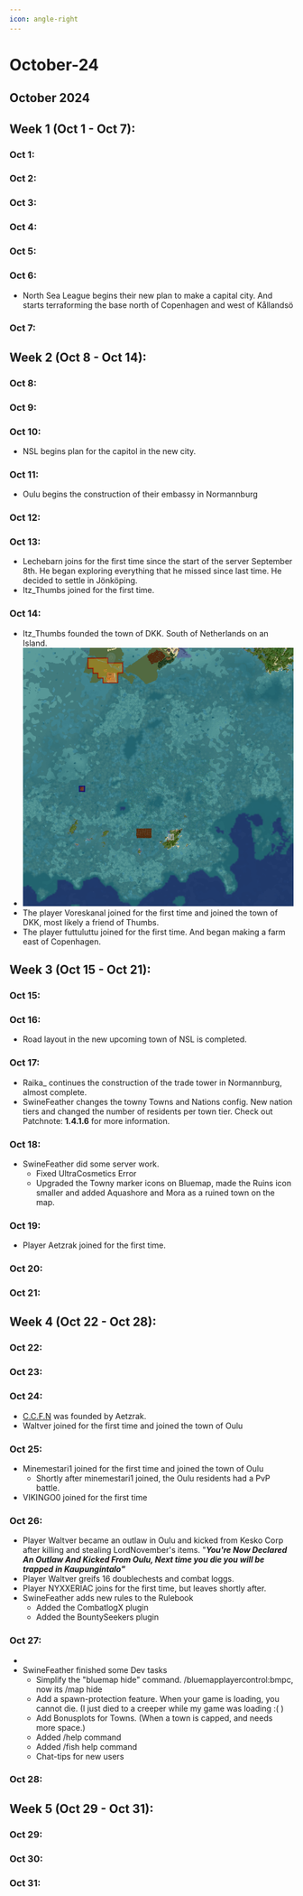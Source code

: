 ```yaml
---
icon: angle-right
---
```


# October-24

## October 2024

## Week 1 (Oct 1 - Oct 7):

### Oct 1:

### Oct 2:

### Oct 3:

### Oct 4:

### Oct 5:

### Oct 6:

* North Sea League begins their new plan to make a capital city. And starts terraforming the base north of Copenhagen and west of Kållandsö

### Oct 7:

## Week 2 (Oct 8 - Oct 14):

### Oct 8:

### Oct 9:

### Oct 10:

* NSL begins plan for the capitol in the new city.

### Oct 11:

* Oulu begins the construction of their embassy in Normannburg

### Oct 12:

### Oct 13:

* Lechebarn joins for the first time since the start of the server September 8th. He began exploring everything that he missed since last time. He decided to settle in Jönköping.
* Itz\_Thumbs joined for the first time.&#x20;

### Oct 14:

* Itz\_Thumbs founded the town of DKK. South of Netherlands on an Island.
* ![](<../.gitbook/assets/image (132).png>)
* The player Voreskanal joined for the first time and joined the town of DKK, most likely a friend of Thumbs.
* The player futtuluttu joined for the first time. And began making a farm east of Copenhagen.

## Week 3 (Oct 15 - Oct 21):

### Oct 15:

### Oct 16:

* Road layout in the new upcoming town of NSL is completed.

### Oct 17:

* Raika\_ continues the construction of the trade tower in Normannburg, almost complete.
* SwineFeather changes the towny Towns and Nations config. New nation tiers and changed the number of residents per town tier. Check out Patchnote: **1.4.1.6** for more information.

### Oct 18:

* SwineFeather did some server work.
  * Fixed UltraCosmetics Error
  * Upgraded the Towny marker icons on Bluemap, made the Ruins icon smaller and added Aquashore and Mora as a ruined town on the map.

### Oct 19:

* Player Aetzrak joined for the first time.

### Oct 20:

### Oct 21:

## Week 4 (Oct 22 - Oct 28):

### Oct 22:

### Oct 23:

### Oct 24:

* [C.C.F.N](../the-world/civilization/towns/c.c.f.n.md) was founded by Aetzrak.
* Waltver joined for the first time and joined the town of Oulu

### Oct 25:

* Minemestari1 joined for the first time and joined the town of Oulu
  * Shortly after minemestari1 joined, the Oulu residents had a PvP battle.
* VIKINGO0 joined for the first time

### Oct 26:

* Player Waltver became an outlaw in Oulu and kicked from Kesko Corp after killing and stealing LordNovember's items. "_**You're Now Declared An Outlaw And Kicked From Oulu, Next time you die you will be trapped in Kaupungintalo"**_
* Player Waltver greifs 16 doublechests and combat loggs.
* Player NYXXERIAC joins for the first time, but leaves shortly after.
* SwineFeather adds new rules to the Rulebook
  * Added the CombatlogX plugin
  * Added the BountySeekers plugin

### Oct 27:

*
* SwineFeather finished some Dev tasks
  * Simplify the "bluemap hide" command. /bluemapplayercontrol:bmpc, now its /map hide
  * Add a spawn-protection feature. When your game is loading, you cannot die. (I just died to a creeper while my game was loading :( )
  * Add Bonusplots for Towns. (When a town is capped, and needs more space.)
  * Added /help command
  * Added /fish help command
  * Chat-tips for new users

### Oct 28:

## Week 5 (Oct 29 - Oct 31):

### Oct 29:

### Oct 30:

### Oct 31:
